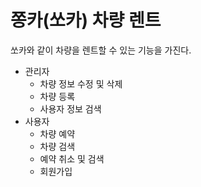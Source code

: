 # 쫑카(쏘카) 차량 렌트

쏘카와 같이 차량을 렌트할 수 있는 기능을 가진다.

* 관리자
  - 차량 정보 수정 및 삭제
  - 차량 등록 
  - 사용자 정보 검색
* 사용자
  - 차량 예약
  - 차량 검색
  - 예약 취소 및 검색
  - 회원가입
